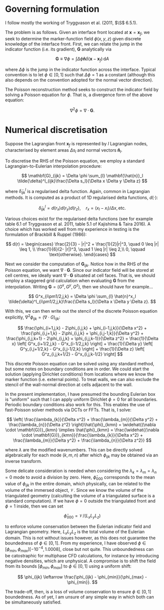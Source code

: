 # Governing formulation

I follow mostly the working of Tryggvason et al. (2011, $\S$ 6.5.1).

The problem is as follows. Given an interface front located at $\mathbf{x} = \mathbf{x}_f$, we seek to determine the marker-function field $\phi(x,y,z)$ given discrete knowledge of the interface front. First, we can relate the jump in the indicator function (i.e. its gradient), $\mathbf{G}$ analytically via

$$
\mathbf{G} \equiv \nabla \phi = \int\Delta\phi \mathbf{\hat{n}}\delta(\mathbf{x} - \mathbf{x}_f)\,\mathrm{d}A
$$

where $\Delta \phi$ is the jump in the indicator function across the interface. Typical convention is to let $\phi \in [0,1]$ such that $\Delta \phi = 1$ as a constant (although this also depends on the convention adopted for the normal vector direction).

The Poisson reconstruction method seeks to construct the indicator field by solving a Poisson equation for $\phi$. That is, a divergence form of the above equation:

$$
\nabla^2 \phi = \nabla \cdot \mathbf{G}.
$$

# Numerical discretisation

Suppose the Lagrangian front $\mathbf{x}_f$ is represented by $l$ Lagrangian nodes, characterised by element areas $\Delta s_l$ and normal vectors $\mathbf{\hat{n}}_l$. 

To discretise the RHS of the Poisson equation, we employ a standard Lagrangian-to-Eulerian interpolation procedure:

$$
\mathbf{G}_{ijk} = \Delta \phi \sum_{l} \mathbf{\hat{n}}_l \tilde{\delta}^l_{ijk}\frac{\Delta s_l}{\Delta x \Delta y \Delta z}
$$

where $\tilde{\delta}^l_{ijk}$ is a regularised delta function. Again, common in Lagrangian methods. It is computed as a product of 1D regularised delta functions, $d(\cdot)$:

$$
\tilde{\delta}^l_{ijk} = d(r_x)d(r_y)d(r_z), \quad r_x = (x_l - x_i) / \Delta x, \, \text{etc}.
$$

Various choices exist for the regularised delta functions (see for example table 6.1 of Tryggvason et al. 2011, table 5.1 of Kajishima & Taira 2016). A choice which has worked well from my experience in testing is the formulation of Brackbill & Ruppel (1986):

$$
d(r) = \begin{cases}
\frac{2}{3} - |r|^2 + \frac{1}{2}|r|^3, \quad 0 \leq |r| \leq 1, \\
\frac{1}{6}(2- |r|)^3, \quad 1 \leq |r| \leq 2,\\
0, \qquad \text{otherwise}.
\end{cases}
$$

Next we consider the computation of $\mathbf{G}_{ijk}$. Notice how in the RHS of the Poisson equation, we want $\nabla \cdot \mathbf{G}$. Since our indicator field will be stored at cell centres, we ideally want $\nabla \cdot \mathbf{G}$ situated at cell faces. That is, we should employ a staggered grid calculation when evaluating $\mathbf{G}$ from the interpolation. Writing $\mathbf{G} = (G^x,G^y,G^z)$, then we should have for example...

$$
G^x_{i\pm1/2,j,k} = \Delta \phi \sum_{l} \hat{n}^x_l \tilde{\delta}^l_{i\pm1/2,j,k}\frac{\Delta s_l}{\Delta x \Delta y \Delta z}.
$$

With this, we can then write out the stencil of the discrete Poisson equation explicitly, $\nabla^2 \phi_{ijk} = (\nabla \cdot G)_{ijk}$:

$$
\frac{\phi_{i+1,j,k} - 2\phi_{i,j,k} + \phi_{i-1,j,k}}{\Delta x^2} + \frac{\phi_{i,j+1,k} - 2\phi_{i,j,k} + \phi_{i,j-1,k}}{\Delta y^2} + \frac{\phi_{i,j,k+1} - 2\phi_{i,j,k} + \phi_{i,j,k-1}}{\Delta z^2} = \frac{1}{\Delta x} \left[ G^x_{i+1/2,j,k} - G^x_{i-1/2,j,k} \right] + \frac{1}{\Delta y} \left[ G^y_{i,j+1/2,k} - G^x_{i,j-1/2,k} \right] + \frac{1}{\Delta z} \left[ G^z_{i,j,k+1/2} - G^x_{i,j,k-1/2} \right]
$$

This discrete Poisson equation can be solved using any standard method, but some notes on boundary conditions are in order. We could start the solution (applying Dirichlet conditions) from locations where we know the marker function (i.e. external points). To treat walls, we can also exclude the stencil of the wall-normal direction at cells adjacent to the wall.

In the present implementation, I have presumed the bounding Eulerian box is "uniform" such that I can apply uniform Dirichlet $\phi = 0$ for all boundaries. Periodic boundary conditions also work for this. This enables the use of fast-Poisson solver methods via DCTs or FFTs. That is, I solve:

$$
\left( \frac{\lambda_{k}}{\Delta x^2} + \frac{\lambda_{m}}{\Delta y^2} + \frac{\lambda_{n}}{\Delta z^2} \right)\hat{\phi}_{kmn} = \widehat{(\nabla \cdot \mathbf{G})}_{kmn} \implies \hat{\phi}_{kmn} = \frac{\widehat{(\nabla \cdot \mathbf{G})}_{kmn}}{\frac{\lambda_{k}}{\Delta x^2} + \frac{\lambda_{m}}{\Delta y^2} + \frac{\lambda_{n}}{\Delta z^2}}
$$

where $\lambda$ are the modified wavenumbers. This can be directly solved algebraically for each mode $(k,m,n)$ after which $\phi_{ijk}$ may be obtained via an inverse transform.

Some delicate consideration is needed when considering the $\lambda_k = \lambda_m = \lambda_n = 0$ mode to avoid a division by zero. Here, $\hat{\phi}_{000}$ corresponds to the mean value of $\phi_{ijk}$ in the entire domain, which physically, can be related to the volume of the immersed object, $\mathcal{V}$. Since we know the volume of the triangulated geometry (calculting the volume of a triangulated surface is a standard computation). If we have $\phi = 0$ outside the triangulated front and $\phi = 1$ inside, then we can set

$$
\hat{\phi}_{0 0 0}  =\mathcal{V} / (L_x L_y L_z)
$$

 to enforce volume conservation between the Eulerian indicator field and Lagrangian geometry. Here, $L_x L_y L_z$ is the total volume of the Eulerian domain. This is not without issues however, as this does not guarantee the boundedness of $\phi \in [0,1]$. From my experience, I have observed $\phi \in [\phi_{min},\phi_{max}] [-10^{-4},1.0008]$, close but not quite. This unboundedness can be catostraphic for multiphase CFD calculations, for instance by introducing negative densities, which are unphysical. A compromise is to shift the field from its bounds $[\phi_{min},\phi_{max}]$ to $\phi \in [0,1]$ using a uniform shift:

$$
\phi_{ijk} \leftarrow \frac{\phi_{ijk} - \phi_{min}}{\phi_{max} - \phi_{min}}.
$$

The trade-off, then, is a loss of volume conservation to ensure $\phi \in [0,1]$ boundedness. As of yet, I am unsure of any simple way in which both can be simultaneously satisfied.